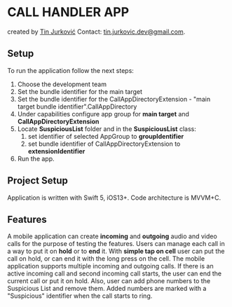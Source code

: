 # CALL HANDLER APP #

created by [Tin Jurković](https://www.linkedin.com/in/tinjurkovic/) 
Contact: [tin.jurkovic.dev@gmail.com](tin.jurkovic.dev@gmail.com).

## Setup ##
To run the application follow the next steps:
1. Choose the development team
2. Set the bundle identifier for the main target
3. Set the bundle identifier for the CallAppDirectoryExtension - "main target bundle identifier".CallAppDirectory
4. Under capabilities configure app group for **main target** and **CallAppDirectoryExtension**
5. Locate **SuspiciousList** folder and in the **SuspiciousList** class:  
    1. set identifier of selected AppGroup to **groupIdentifier**
    2. set bundle identifier of CallAppDirectoryExtension to **extensionIdentifier**
6. Run the app.

## Project Setup ##
Application is written with Swift 5, iOS13+. Code architecture is MVVM+C.

## Features ##
A mobile application can create **incoming** and **outgoing** audio and video calls for the purpose of testing the features. Users can manage each call in a way to put it on __hold__ or to __end__ it. With __simple tap on cell__ user can put the call on hold, or can end it with the long press on the cell.
The mobile application supports multiple incoming and outgoing calls. If there is an active incoming call and second incoming call starts, the user can end the current call or put it on hold. 
Also, user can add phone numbers to the Suspicious List and remove them. Added numbers are marked with a "Suspicious" identifier when the call starts to ring. 









